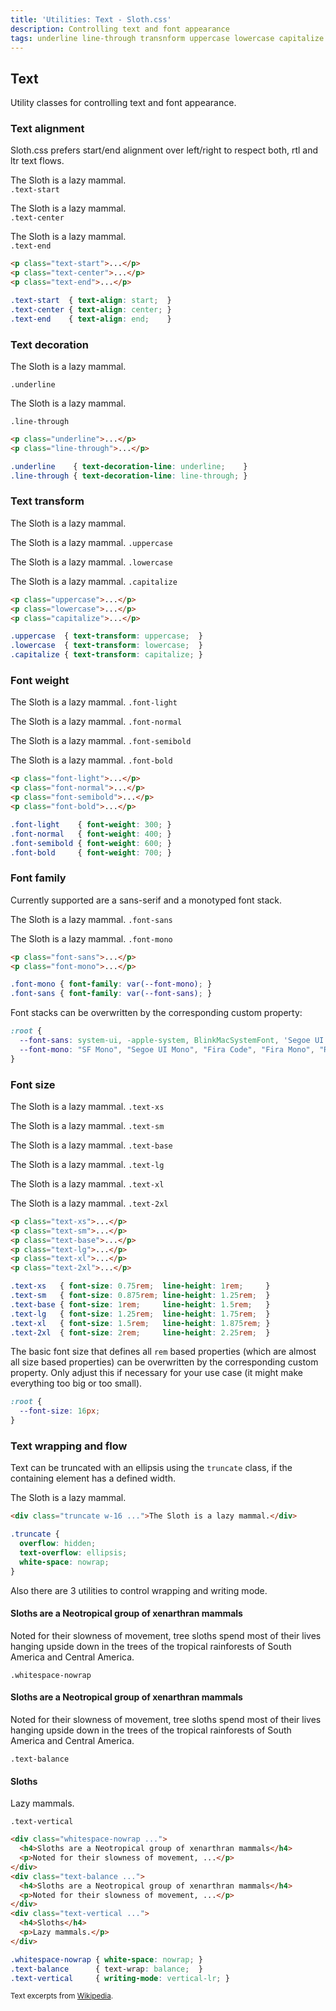 ```yaml
---
title: 'Utilities: Text - Sloth.css'
description: Controlling text and font appearance
tags: underline line-through transnform uppercase lowercase capitalize font-weight font-family size truncate balance whitespace-nowrap vertical text-start text-center text-end text-left text-right font-light font-normal font-semibold font-bold font-mono font-sans text-xs text-sm text-base text-lg text-xl whitespace-nowrap text-balance text-vertical
---
```


## Text

Utility classes for controlling text and font appearance.

### Text alignment

Sloth.css prefers start/end alignment over left/right to respect both, rtl and ltr text flows.

<div class="demo">
  <p class="text-start">
    The Sloth is a lazy mammal.<br />
    <code>.text-start</code>
  </p>
  <p class="text-center">
    The Sloth is a lazy mammal.<br />
    <code>.text-center</code>
  </p>
  <p class="text-end">
    The Sloth is a lazy mammal.<br />
    <code>.text-end</code>
  </p>
</div>

```html
<p class="text-start">...</p>
<p class="text-center">...</p>
<p class="text-end">...</p>
```

```css
.text-start  { text-align: start;  }
.text-center { text-align: center; }
.text-end    { text-align: end;    }
```

### Text decoration

<div class="demo">
  <div class="flex gap-2 items-start">
    <p class="underline">The Sloth is a lazy mammal.</p>
    <code>.underline</code>
  </div>
  <div class="flex gap-2 items-start">
    <p class="line-through">The Sloth is a lazy mammal.</p>
    <code>.line-through</code>
  </div>
</div>

```html
<p class="underline">...</p>
<p class="line-through">...</p>
```

```css
.underline    { text-decoration-line: underline;    }
.line-through { text-decoration-line: line-through; }
```

### Text transform

<div class="demo">
  <p>The Sloth is a lazy mammal.</p>
  <p class="uppercase">The Sloth is a lazy mammal. <code style="text-transform: none;">.uppercase</code></p>
  <p class="lowercase">The Sloth is a lazy mammal. <code style="text-transform: none;">.lowercase</code></p>
  <p class="capitalize">The Sloth is a lazy mammal. <code style="text-transform: none;">.capitalize</code></p>
</div>

```html
<p class="uppercase">...</p>
<p class="lowercase">...</p>
<p class="capitalize">...</p>
```

```css
.uppercase  { text-transform: uppercase;  }
.lowercase  { text-transform: lowercase;  }
.capitalize { text-transform: capitalize; }
```

### Font weight

<div class="demo">
  <p class="font-light">The Sloth is a lazy mammal. <code class="font-normal">.font-light</code></p>
  <p class="font-normal">The Sloth is a lazy mammal. <code class="font-normal">.font-normal</code></p>
  <p class="font-semibold">The Sloth is a lazy mammal. <code class="font-normal">.font-semibold</code></p>
  <p class="font-bold">The Sloth is a lazy mammal. <code class="font-normal">.font-bold</code></p>
</div>

```html
<p class="font-light">...</p>
<p class="font-normal">...</p>
<p class="font-semibold">...</p>
<p class="font-bold">...</p>
```

```css
.font-light    { font-weight: 300; }
.font-normal   { font-weight: 400; }
.font-semibold { font-weight: 600; }
.font-bold     { font-weight: 700; }
```

### Font family

Currently supported are a sans-serif and a monotyped font stack.

<div class="demo">
  <p class="font-sans">The Sloth is a lazy mammal. <code class="font-mono">.font-sans</code></p>
  <p class="font-mono">The Sloth is a lazy mammal. <code class="font-mono">.font-mono</code></p>
</div>

```html
<p class="font-sans">...</p>
<p class="font-mono">...</p>
```

```css
.font-mono { font-family: var(--font-mono); }
.font-sans { font-family: var(--font-sans); }
```

Font stacks can be overwritten by the corresponding custom property:

```css
:root {
  --font-sans: system-ui, -apple-system, BlinkMacSystemFont, 'Segoe UI', 'Roboto', 'Oxygen', 'Ubuntu', 'Cantarell', 'Fira Sans', 'Droid Sans', 'Helvetica Neue', 'Segoe UI Emoji', 'Apple Color Emoji', 'Noto Color Emoji', sans-serif;
  --font-mono: "SF Mono", "Segoe UI Mono", "Fira Code", "Fira Mono", "Roboto Mono", Menlo, Courier, monospace;
}
```

### Font size

<div class="demo">
  <p class="text-xs">The Sloth is a lazy mammal. <code class="text-sm">.text-xs</code></p>
  <p class="text-sm">The Sloth is a lazy mammal. <code class="text-sm">.text-sm</code></p>
  <p class="text-base">The Sloth is a lazy mammal. <code class="text-sm">.text-base</code></p>
  <p class="text-lg">The Sloth is a lazy mammal. <code class="text-sm">.text-lg</code></p>
  <p class="text-xl">The Sloth is a lazy mammal. <code class="text-sm">.text-xl</code></p>
  <p class="text-2xl">The Sloth is a lazy mammal. <code class="text-sm">.text-2xl</code></p>
</div>

```html
<p class="text-xs">...</p>
<p class="text-sm">...</p>
<p class="text-base">...</p>
<p class="text-lg">...</p>
<p class="text-xl">...</p>
<p class="text-2xl">...</p>
```

```css
.text-xs   { font-size: 0.75rem;  line-height: 1rem;     }
.text-sm   { font-size: 0.875rem; line-height: 1.25rem;  }
.text-base { font-size: 1rem;     line-height: 1.5rem;   }
.text-lg   { font-size: 1.25rem;  line-height: 1.75rem;  }
.text-xl   { font-size: 1.5rem;   line-height: 1.875rem; }
.text-2xl  { font-size: 2rem;     line-height: 2.25rem;  }
```

The basic font size that defines all `rem` based properties (which are almost all size based properties) can be overwritten by the corresponding custom property. Only adjust this if necessary for your use case (it might make everything too big or too small).

```css
:root {
  --font-size: 16px;
}
```

### Text wrapping and flow

Text can be truncated with an ellipsis using the `truncate` class, if the containing element has a defined width.

<div class="demo">
  <div class="truncate w-32 p-2 rounded bg-muted">The Sloth is a lazy mammal.</div>
</div>

```html
<div class="truncate w-16 ...">The Sloth is a lazy mammal.</div>
```

```css
.truncate {
  overflow: hidden;
  text-overflow: ellipsis;
  white-space: nowrap;
}
```

Also there are 3 utilities to control wrapping and writing mode.

<div class="demo flex flex-wrap gap-4">
  <div class="flex gap-2 items-center overflow-x-auto">
    <div class="whitespace-nowrap max-w-screen-xs p-4 rounded bg-muted overflow-x-auto">
      <h4>Sloths are a Neotropical group of xenarthran mammals</h4>
      <p>Noted for their slowness of movement, tree sloths spend most of their lives hanging upside down in the trees of the tropical rainforests of South America and Central America.</p>
    </div>
    <code>.whitespace-nowrap</code>
  </div>
  <div class="flex gap-2 items-center">
    <div class="text-balance max-w-screen-xs p-4 rounded bg-muted overflow-x-auto">
      <h4>Sloths are a Neotropical group of xenarthran mammals</h4>
      <p>Noted for their slowness of movement, tree sloths spend most of their lives hanging upside down in the trees of the tropical rainforests of South America and Central America.</p>
    </div>
    <code>.text-balance</code>
  </div>
  <div class="flex gap-2 items-center">
    <div class="text-vertical w-32 p-4 rounded bg-muted overflow-x-auto">
      <h4>Sloths</h4>
      <p>Lazy mammals.</p>
    </div>
    <code>.text-vertical</code>
  </div>
</div>

```html
<div class="whitespace-nowrap ...">
  <h4>Sloths are a Neotropical group of xenarthran mammals</h4>
  <p>Noted for their slowness of movement, ...</p>
</div>
<div class="text-balance ...">
  <h4>Sloths are a Neotropical group of xenarthran mammals</h4>
  <p>Noted for their slowness of movement, ...</p>
</div>
<div class="text-vertical ...">
  <h4>Sloths</h4>
  <p>Lazy mammals.</p>
</div>
```

```css
.whitespace-nowrap { white-space: nowrap; }
.text-balance      { text-wrap: balance;  }
.text-vertical     { writing-mode: vertical-lr; }
```

<small>Text excerpts from [Wikipedia](https://en.wikipedia.org/wiki/Sloth).</small>
